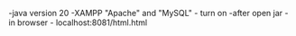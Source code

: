 -java version 20
-XAMPP "Apache" and "MySQL" - turn on
-after open jar - in browser - localhost:8081/html.html
